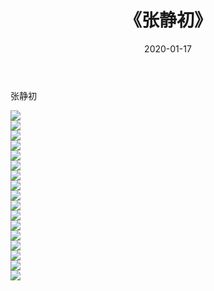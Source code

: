 ﻿---
layout: post
title:  《张静初》
date:   2020-01-17
img: http://img.660000.xyz/Sharelink/壁纸/明星魅力/华人明星/张静初/000.jpg
categories: [美女, 清纯, 唯美]
---

张静初

 ![](http://img.660000.xyz/Sharelink/壁纸/明星魅力/华人明星/张静初/001.jpg) <br>![](http://img.660000.xyz/Sharelink/壁纸/明星魅力/华人明星/张静初/002.jpg) <br>![](http://img.660000.xyz/Sharelink/壁纸/明星魅力/华人明星/张静初/003.jpg) <br>![](http://img.660000.xyz/Sharelink/壁纸/明星魅力/华人明星/张静初/004.jpg) <br>![](http://img.660000.xyz/Sharelink/壁纸/明星魅力/华人明星/张静初/005.jpg) <br>![](http://img.660000.xyz/Sharelink/壁纸/明星魅力/华人明星/张静初/006.jpg) <br>![](http://img.660000.xyz/Sharelink/壁纸/明星魅力/华人明星/张静初/007.jpg) <br>![](http://img.660000.xyz/Sharelink/壁纸/明星魅力/华人明星/张静初/008.jpg) <br>![](http://img.660000.xyz/Sharelink/壁纸/明星魅力/华人明星/张静初/009.jpg) <br>![](http://img.660000.xyz/Sharelink/壁纸/明星魅力/华人明星/张静初/010.jpg) <br>![](http://img.660000.xyz/Sharelink/壁纸/明星魅力/华人明星/张静初/011.jpg) <br>![](http://img.660000.xyz/Sharelink/壁纸/明星魅力/华人明星/张静初/012.jpg) <br>![](http://img.660000.xyz/Sharelink/壁纸/明星魅力/华人明星/张静初/013.jpg) <br>![](http://img.660000.xyz/Sharelink/壁纸/明星魅力/华人明星/张静初/014.jpg) <br>![](http://img.660000.xyz/Sharelink/壁纸/明星魅力/华人明星/张静初/015.jpg) <br>![](http://img.660000.xyz/Sharelink/壁纸/明星魅力/华人明星/张静初/016.jpg) <br>![](http://img.660000.xyz/Sharelink/壁纸/明星魅力/华人明星/张静初/017.jpg) <br>